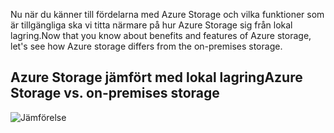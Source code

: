 <span data-ttu-id="896a4-101">Nu när du känner till fördelarna med Azure Storage och vilka funktioner som är tillgängliga ska vi titta närmare på hur Azure Storage sig från lokal lagring.</span><span class="sxs-lookup"><span data-stu-id="896a4-101">Now that you know about benefits and features of Azure storage, let's see how Azure storage differs from the on-premises storage.</span></span>

## <a name="azure-storage-vs-on-premises-storage"></a><span data-ttu-id="896a4-102">Azure Storage jämfört med lokal lagring</span><span class="sxs-lookup"><span data-stu-id="896a4-102">Azure Storage vs. on-premises storage</span></span>

![Jämförelse](../images/Comparison.png)
